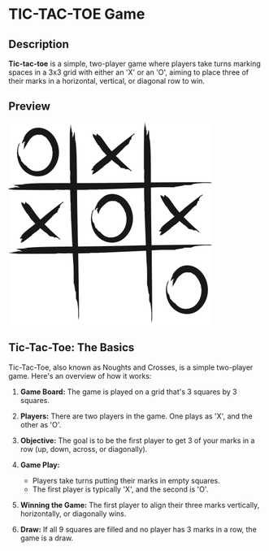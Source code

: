 # TIC-TAC-TOE Game

## Description

**Tic-tac-toe** is a simple, two-player game where players take turns marking spaces in a 3x3 grid with either an 'X' or an 'O', aiming to place three of their marks in a horizontal, vertical, or diagonal row to win.

## Preview

![Tic-tac-toe example image](images/tictactoe.svg)

## Tic-Tac-Toe: The Basics

Tic-Tac-Toe, also known as Noughts and Crosses, is a simple two-player game. Here's an overview of how it works:

1. **Game Board:** The game is played on a grid that's 3 squares by 3 squares.

2. **Players:** There are two players in the game. One plays as 'X', and the other as 'O'.

3. **Objective:** The goal is to be the first player to get 3 of your marks in a row (up, down, across, or diagonally).

4. **Game Play:**
    * Players take turns putting their marks in empty squares.
    * The first player is typically 'X', and the second is 'O'.

5. **Winning the Game:** The first player to align their three marks vertically, horizontally, or diagonally wins.

6. **Draw:** If all 9 squares are filled and no player has 3 marks in a row, the game is a draw.